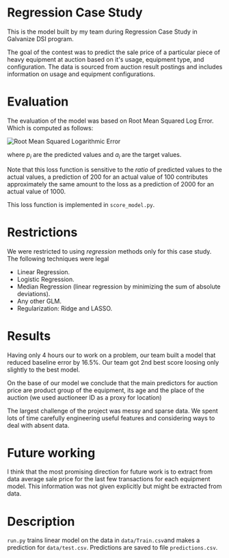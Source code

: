 Regression Case Study
======================

This is the model built by my team during Regression Case Study in Galvanize DSI program.

The goal of the contest was to predict the sale price of a particular piece of
heavy equipment at auction based on it's usage, equipment type, and
configuration.  The data is sourced from auction result postings and includes information on usage and equipment configurations.

Evaluation
======================
The evaluation of the model was based on Root Mean Squared Log Error.
Which is computed as follows:

![Root Mean Squared Logarithmic Error](images/rmsle.png)

where *p<sub>i</sub>* are the predicted values and *a<sub>i</sub>* are the
target values.

Note that this loss function is sensitive to the *ratio* of predicted values to
the actual values, a prediction of 200 for an actual value of 100 contributes
approximately the same amount to the loss as a prediction of 2000 for an actual value of 1000.   

This loss function is implemented in `score_model.py`.

Restrictions
============
We were restricted to using *regression* methods only for this case study.  
The following techniques were legal

  - Linear Regression.
  - Logistic Regression.
  - Median Regression (linear regression by minimizing the sum of absolute deviations).
  - Any other GLM.
  - Regularization: Ridge and LASSO.

Results
=============
Having only 4 hours our to work on a problem, our team built a model that reduced
baseline error by 16.5%. Our team got 2nd best score loosing only slightly to
the best model.

On the base of our model we conclude that the main predictors for auction price are
product group of the equipment, its age and the place of the auction (we used auctioneer ID as a proxy for location)

The largest challenge of the project was messy and sparse data.  We spent lots of
time carefully engineering useful features and considering ways to deal with
absent data.

Future working
===============
I think that the most promising direction for future work is to extract from
data average sale price for the last few transactions for each equipment model.
This information was not given explicitly but might be extracted from data.

Description
===========
`run.py` trains linear model on the data in `data/Train.csv`and makes a prediction for `data/test.csv`. Predictions are saved to file `predictions.csv`.   
